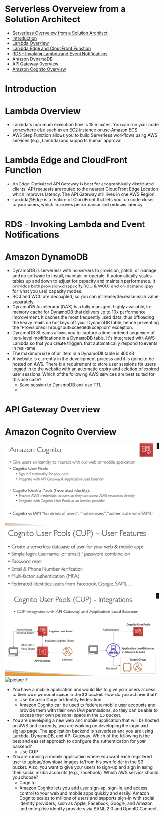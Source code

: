 # Serverless Overveiew from a Solution Architect

- [Serverless Overveiew from a Solution Architect](#serverless-overveiew-from-a-solution-architect)
- [Introduction](#introduction)
- [Lambda Overview](#lambda-overview)
- [Lambda Edge and CloudFront Function](#lambda-edge-and-cloudfront-function)
- [RDS -  Invoking Lambda and Event Notifications](#rds----invoking-lambda-and-event-notifications)
- [Amazon DynamoDB](#amazon-dynamodb)
- [API Gateway Overview](#api-gateway-overview)
- [Amazon Cognito Overview](#amazon-cognito-overview)

# Introduction

# Lambda Overview
- Lambda's maximum execution time is 15 minutes. You can run your code somewhere else such as an EC2 instance or use Amazon ECS.
- AWS Step Function allows you to build Serverless workflows using AWS services (e.g., Lambda) and supports human approval
  
# Lambda Edge and CloudFront Function
- An Edge-Optimized API Gateway is best for geographically distributed clients. API requests are routed to the nearest CloudFront Edge Location which improves latency. The API Gateway still lives in one AWS Region.
- Lambda@Edge is a feature of CloudFront that lets you run code closer to your users, which improves performance and reduces latency.
  
# RDS -  Invoking Lambda and Event Notifications

# Amazon DynamoDB
- DynamoDB is serverless with no servers to provision, patch, or manage and no software to install, maintain or operate. It automatically scales tables up and down to adjust for capacity and maintain performance. It provides both provisioned (specify RCU & WCU) and on-demand (pay for what you use) capacity modes.
- RCU and WCU are decoupled, so you can increase/decrease each value separately.
- DynamoDB Accelerator (DAX) is a fully managed, highly available, in-memory cache for DynamoDB that delivers up to 10x performance improvement. It caches the most frequently used data, thus offloading the heavy reads on hot keys off your DynamoDB table, hence preventing the "ProvisionedThroughputExceededException" exception.
- DynamoDB Streams allows you to capture a time-ordered sequence of item-level modifications in a DynamoDB table. It's integrated with AWS Lambda so that you create triggers that automatically respond to events in real-time.
- The maximum size of an item in a DynamoDB table is 400KB
- A website is currently in the development process and it is going to be hosted on AWS. There is a requirement to store user sessions for users logged in to the website with an automatic expiry and deletion of expired user sessions. Which of the following AWS services are best suited for this use case?
  - Save session to DynamoDB and use TTL
  - 
# API Gateway Overview

# Amazon Cognito Overview
![picture 2](./image/19-Serverless-Overview/Cognito.png)
![picture 4](./image/19-Serverless-Overview/Cognito-User-Pools.png)  
![picture 5](image/19-Serverless-Overview/Cogmito-CUP-2.png)  
![picture 7](image/19-Serverless-Overview/a.png) 
- You have a mobile application and would like to give your users access to their own personal space in the S3 bucket. How do you achieve that?
     - Use Amazon Cognito Identity Federation
     - Amazon Cognito can be used to federate mobile user accounts and provide them with their own IAM permissions, so they can be able to access their own personal space in the S3 bucket.
- You are developing a new web and mobile application that will be hosted on AWS and currently, you are working on developing the login and signup page. The application backend is serverless and you are using Lambda, DynamoDB, and API Gateway. Which of the following is the best and easiest approach to configure the authentication for your backend?
  - Use CUP
- You are running a mobile application where you want each registered user to upload/download images to/from his own folder in the S3 bucket. Also, you want to give your users to sign-up and sign in using their social media accounts (e.g., Facebook). Which AWS service should you choose?
  - Cognito
  - Amazon Cognito lets you add user sign-up, sign-in, and access control to your web and mobile apps quickly and easily. Amazon Cognito scales to millions of users and supports sign-in with social identity providers, such as Apple, Facebook, Google, and Amazon, and enterprise identity providers via SAML 2.0 and OpenID Connect.
  


 
